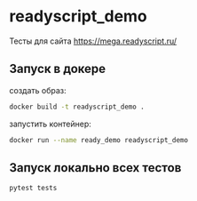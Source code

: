 # readyscript_demo
Тесты для сайта https://mega.readyscript.ru/


## Запуск в докере

создать образ:
```sh
docker build -t readyscript_demo .
```

запустить контейнер:
```sh
docker run --name ready_demo readyscript_demo
```

## Запуск локально всех тестов
```sh
pytest tests
```
